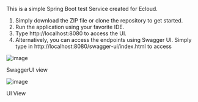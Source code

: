 This is a simple Spring Boot test Service created for Ecloud.
1. Simply download the ZIP file or clone the repository to get started.
2. Run the application using your favorite IDE.
3. Type http://localhost:8080 to access the UI.
4. Alternatively, you can access the endpoints using Swagger UI. Simply type in http://localhost:8080/swagger-ui/index.html to access

![image](https://github.com/user-attachments/assets/c4638e0d-ca1a-4dd1-8e28-fe41f6d627da)

SwaggerUI view

![image](https://github.com/user-attachments/assets/1baa745c-5b53-4909-aabe-95ae804578a4)

UI View
